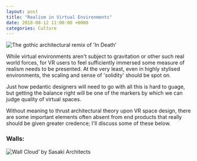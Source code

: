 ```yaml
---
layout: post
title: "Realism in Virtual Environments"
date: 2018-08-12 11:00:00 +0000
categories: Culture
---
```

![The gothic architectural remix of 'In Death'](https://pbs.twimg.com/media/DadHRYlUMAAd251.jpg)

While virtual environments aren't subject to gravitation or other such real world forces, for VR users to feel sufficiently immersed some measure of realism needs to be presented. At the very least, even in highly stylised environments, the scaling and sense of 'solidity' should be spot on.

Just how pedantic designers will need to go with all this is hard to guage, but getting the balance right will be one of the markers by which we can judge quality of virtual spaces.

Without meaning to thrust architectural theory upon VR space design, there are some important elements often absent from end products that really should be given greater credence; I'll discuss some of these below.

### Walls:
![Wall Cloud’ by Sasaki Architects](https://static.dezeen.com/uploads/2015/04/Wall-Cloud-by-Sasaki-Architecture_dezeen_784_6.jpg)